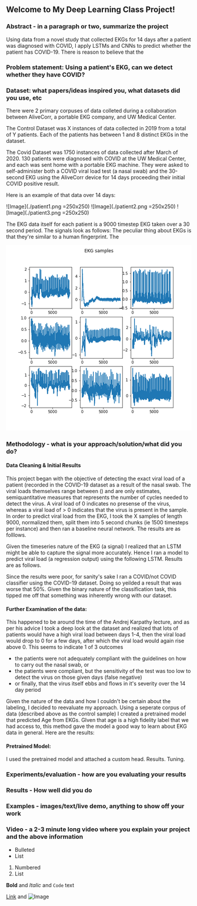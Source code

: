 ## Welcome to My Deep Learning Class Project!

### Abstract - in a paragraph or two, summarize the project 

Using data from a novel study that collected EKGs for 14 days after a patient was diagnosed with COVID, I apply LSTMs and CNNs to predict whether the patient has COVID-19. There is reason to believe that the 

### Problem statement: Using a patient's EKG, can we detect whether they have COVID? 
### Dataset: what papers/ideas inspired you, what datasets did you use, etc

There were 2 primary corpuses of data colleted during a collaboration between AliveCorr, a portable EKG company, and UW Medical Center.

The Control Dataset was X instances of data collected in 2019 from a total of Y patients. Each of the patients has between 1 and 8 distinct EKGs in the dataset. 

The Covid Dataset was 1750 instances of data collected after March of 2020. 130 patients were diagnosed with COVID at the UW Medical Center, and each was sent home with a portable EKG machine. They were asked to self-administer both a COVID viral load test (a nasal swab) and the 30-second EKG using the AliveCorr device for 14 days proceeding their initial COVID positive result. 

Here is an example of that data over 14 days:

![Image](./patient1.png =250x250) ![Image](./patient2.png =250x250) ![Image](./patient3.png =250x250)

The EKG data itself for each patient is a 9000 timestep EKG taken over a 30 second period. The signals look as follows: The peculiar thing about EKGs is that they're similar to a human fingerprint. The 

![Image](./ekg_samples.png)

### Methodology - what is your approach/solution/what did you do?

#### Data Cleaning & Initial Results
This project began with the objective of detecting the exact viral load of a patient (recorded in the COVID-19 dataset as a result of the nasal swab. The viral loads themselves range between () and are only estimates, semiquantitative measures that represents the number of cycles needed to detect the virus. A viral load of 0 indicates no presense of the virus, whereas a viral load of > 0 indicates that the virus is present in the sample. In order to predict viral load from the EKG, I took the X samples of length 9000, normalized them, split them into 5 second chunks (ie 1500 timesteps per instance) and then ran a baseline neural network. The results are as folllows.

Given the timeseries nature of the EKG (a signal) I realized that an LSTM might be able to capture the signal more accurately. Hence I ran a model to predict viral load (a regression output) using the following LSTM. Results are as follows. 

Since the results were poor, for sanity's sake I ran a COVID/not COVID classifier using the COVID-19 dataset. Doing so yeilded a result that was worse that 50%. Given the binary nature of the classification task, this tipped me off that something was inherently wrong with our dataset. 

#### Further Examination of the data:

This happened to be around the time of the Andrej Karpathy lecture, and as per his advice I took a deep look at the dataset and realized that lots of patients would have a high viral load between days 1-4, then the viral load would drop to 0 for a few days, after which the viral load would again rise above 0. This seems to indicate 1 of 3 outcomes
- the patients were not adequately compliant with the guidelines on how to carry out the nasal swab, or 
- the patients were compliant, but the sensitivity of the test was too low to detect the virus on those given days (false negative)
- or finally, that the virus itself ebbs and flows in it's severity over the 14 day period

Given the nature of the data and how I couldn't be certain about the labeling, I decided to reevaluate my approach. Using a seperate corpus of data (described above as the control sample) I created a pretrained model that predicted Age from EKGs. GIven that age is a high fidelity label that we had access to, this method gave the model a good way to learn about EKG data in general. Here are the results:


#### Pretrained Model:
I used the pretrained model and attached a custom head. Results. Tuning.


### Experiments/evaluation - how are you evaluating your results
### Results - How well did you do
### Examples - images/text/live demo, anything to show off your work

### Video - a 2-3 minute long video where you explain your project and the above information

- Bulleted
- List

1. Numbered
2. List

**Bold** and _Italic_ and `Code` text

[Link](url) and ![Image](src)
```
